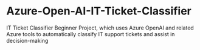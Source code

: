 # Azure-Open-AI-IT-Ticket-Classifier
 IT Ticket Classifier Beginner Project, which uses Azure OpenAI and related Azure tools to automatically classify IT support tickets and assist in decision-making

